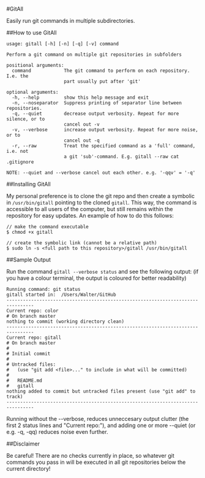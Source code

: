 #GitAll

Easily run git commands in multiple subdirectories.

##How to use GitAll

	usage: gitall [-h] [-n] [-q] [-v] command

	Perform a git command on multiple git repositories in subfolders

	positional arguments:
	  command            The git command to perform on each repository. I.e. the
	                     part usually put after 'git'

	optional arguments:
	  -h, --help         show this help message and exit
	  -n, --noseparator  Suppress printing of separator line between repositories.
	  -q, --quiet        decrease output verbosity. Repeat for more silence, or to
	                     cancel out -v
	  -v, --verbose      increase output verbosity. Repeat for more noise, or to
	                     cancel out -q
	  -r, --raw          Treat the specified command as a 'full' command, i.e. not
    	                 a git 'sub'-command. E.g. gitall --raw cat .gitignore

	NOTE: --quiet and --verbose cancel out each other. e.g. '-qqv' = '-q'

##Installing GitAll

My personal preference is to clone the git repo and then create a symbolic in
`/usr/bin/gitall` pointing to the cloned `gitall`. 
This way, the command is accessible to all users of the
computer, but still remains within the repository for easy updates. An example
of how to do this follows:

    // make the command executable
    $ chmod +x gitall

    // create the symbolic link (cannot be a relative path)
    $ sudo ln -s <full path to this repository>/gitall /usr/bin/gitall

##Sample Output

Run the command `gitall --verbose status` and see the following output: (if you have a colour terminal, the output is coloured for better readability)


	Running command: git status
	gitall started in:  /Users/Walter/GitHub
	--------------------------------------------------------------------------------
	Current repo: color
	# On branch master
	nothing to commit (working directory clean)
	--------------------------------------------------------------------------------
	Current repo: gitall
	# On branch master
	#
	# Initial commit
	#
	# Untracked files:
	#   (use "git add <file>..." to include in what will be committed)
	#
	#	README.md
	#	gitall
	nothing added to commit but untracked files present (use "git add" to track)
	--------------------------------------------------------------------------------

Running without the --verbose, reduces unneccesary output clutter (the first 2 status lines and "Current repo:"), and adding one or more --quiet (or e.g. -q, -qq) reduces noise even further.

##Disclaimer

Be careful! There are no checks currently in place, so whatever git commands you pass in will be executed in all git repositories below the current directory!
